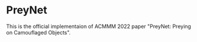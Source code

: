 # PreyNet
This is the official implementaion of ACMMM 2022 paper "PreyNet: Preying on Camouflaged Objects".

